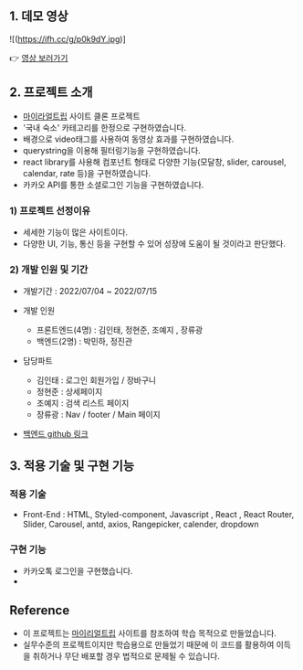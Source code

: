 ## **1. 데모 영상**

![(https://ifh.cc/g/p0k9dY.jpg)]

👉 [영상 보러가기](https://ifh.cc/v/oppC60.mp4)

## **2. 프로젝트 소개**

- [마이라얼트립](https://www.myrealtrip.com/) 사이트 클론 프로젝트
- '국내 숙소' 카테고리를 한정으로 구현하였습니다.
- 배경으로 video태그를 사용하여 동영상 효과를 구현하였습니다.
- querystring을 이용해 필터링기능을 구현하였습니다.
- react library를 사용해 컴포넌트 형태로 다양한 기능(모달창, slider, carousel, calendar, rate 등)을 구현하였습니다.
- 카카오 API를 통한 소셜로그인 기능을 구현하였습니다.

### **1) 프로젝트 선정이유**

- 세세한 기능이 많은 사이트이다.
- 다양한 UI, 기능, 통신 등을 구현할 수 있어 성장에 도움이 될 것이라고 판단했다.

### **2) 개발 인원 및 기간**

- 개발기간 : 2022/07/04 ~ 2022/07/15
- 개발 인원

  - 프론트엔드(4명) : 김인태, 정현준, 조예지 , 장류광
  - 백엔드(2명) : 박민하, 정진관

- 담당파트
  - 김인태 : 로그인 회원가입 / 장바구니
  - 정현준 : 상세페이지
  - 조예지 : 검색 리스트 페이지
  - 장류광 : Nav / footer / Main 페이지
- [백엔드 github 링크](https://github.com/wecode-bootcamp-korea/34-2nd-Fake-Trip-backend)

## **3. 적용 기술 및 구현 기능**

### **적용 기술**

- Front-End : HTML, Styled-component, Javascript , React , React Router, Slider, Carousel, antd, axios, Rangepicker, calender, dropdown

### **구현 기능**

- 카카오톡 로그인을 구현했습니다.
- 

## **Reference**

- 이 프로젝트는 [마이리얼트립](https://www.myrealtrip.com/) 사이트를 참조하여 학습 목적으로 만들었습니다.
- 실무수준의 프로젝트이지만 학습용으로 만들었기 때문에 이 코드를 활용하여 이득을 취하거나 무단 배포할 경우 법적으로 문제될 수 있습니다.
